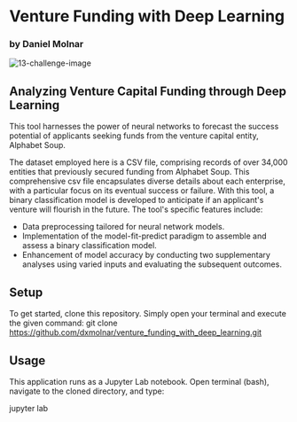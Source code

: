 # Venture Funding with Deep Learning
### by Daniel Molnar
![13-challenge-image](https://github.com/dxmolnar/venture_funding_with_deep_learning/assets/127795314/5e07feb9-3c8e-4b49-9eda-117752fb746f)

## Analyzing Venture Capital Funding through Deep Learning

This tool harnesses the power of neural networks to forecast the success potential of applicants seeking funds from the venture capital entity, Alphabet Soup.

The dataset employed here is a CSV file, comprising records of over 34,000 entities that previously secured funding from Alphabet Soup. This comprehensive csv file encapsulates diverse details about each enterprise, with a particular focus on its eventual success or failure. With this tool, a binary classification model is developed to anticipate if an applicant's venture will flourish in the future. The tool's specific features include:

* Data preprocessing tailored for neural network models.
* Implementation of the model-fit-predict paradigm to assemble and assess a binary classification model.
* Enhancement of model accuracy by conducting two supplementary analyses using varied inputs and evaluating the subsequent outcomes.

## Setup
To get started, clone this repository. Simply open your terminal and execute the given command:
  git clone https://github.com/dxmolnar/venture_funding_with_deep_learning.git

## Usage
This application runs as a Jupyter Lab notebook. Open terminal (bash), navigate to the cloned directory, and type:

  jupyter lab
  
